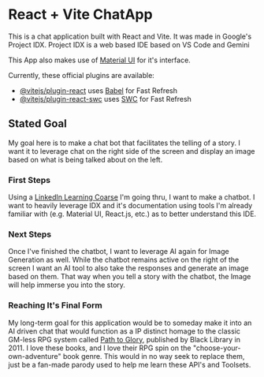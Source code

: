 # React + Vite ChatApp

This is a chat application built with React and Vite.
It was made in Google's Project IDX.
Project  IDX is a web based IDE based on VS Code and Gemini

This App also makes use of [Material UI](https://mui.com/material-ui/) for it's interface. 

Currently, these official plugins are available:
- [@vitejs/plugin-react](https://github.com/vitejs/vite-plugin-react/blob/main/packages/plugin-react/README.md) uses [Babel](https://babeljs.io/) for Fast Refresh
- [@vitejs/plugin-react-swc](https://github.com/vitejs/vite-plugin-react-swc) uses [SWC](https://swc.rs/) for Fast Refresh

## Stated Goal
My goal here is to make a chat bot that facilitates the telling of a story. I want it to leverage chat on the right side of the screen and display an image based on what is being talked about on the left. 

### First Steps
Using a [LinkedIn Learning Coarse](https://www.linkedin.com/learning-login/share?account=87991818&forceAccount=false&redirect=https%3A%2F%2Fwww.linkedin.com%2Flearning%2Fbuilding-a-react-project-with-google-bard-and-the-palm2-api%3Ftrk%3Dshare_ent_url%26shareId%3DTp3TS9WKTU6bzzM5c9%252BBMQ%253D%253D) I'm going thru, I want to make a chatbot. I want to heavily leverage IDX and it's documentation using tools I'm already familiar with (e.g. Material UI, React.js, etc.) as to better understand this IDE.

### Next Steps
Once I've finished the chatbot, I want to leverage AI again for Image Generation as well. While the chatbot remains active on the right of the screen I want an AI tool to also take the responses and generate an image based on them. That way when you tell a story with the chatbot, the Image will help immerse you into the story.

### Reaching It's Final Form
My long-term goal for this application would be to someday make it into an AI driven chat that would function as a IP distinct homage to the classic GM-less RPG system called [Path to Glory](https://archive.org/search?query=subject%3A%22PathToVictory%22), published by Black Library in 2011. I love these books, and I love their RPG spin on the "choose-your-own-adventure" book genre. This would in no way seek to replace them, just be a fan-made parody used to help me learn these API's and Toolsets.

